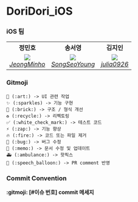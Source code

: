 # DoriDori_iOS

### iOS 팀 
<table>
    <tr align="center">
        <td><B>정민호<B></td>
        <td><B>송서영<B></td>
        <td><B>김지인<B></td>
    </tr>
    <tr align="center">
        <td>
            <img src="https://github.com/JeongMinHo.png?size=100">
            <br>
            <a href="https://github.com/JeongMinHo"><I>JeongMinho</I></a>
        </td>
        <td>
            <img src="https://github.com/SongSeoYoung.png?size=100">
            <br>
            <a href="https://github.com/SongSeoYoung"><I>SongSeoYoung</I></a>
        </td>
        <td>
            <img src="https://github.com/julia0926.png?size=100">
            <br>
            <a href="https://github.com/julia0926"><I>julia0926</I></a>
        </td>
    </tr>
</table>


### Gitmoji

```
🎨 (:art:) -> UI 관련 작업
✨ (:sparkles) -> 기능 구현
🧱 (:brick:) -> 구조 / 형식 개선
♻️ (:recycle:) -> 리펙토링
✅ (:white_check_mark:) -> 테스트 코드 
⚡️ (:zap:) -> 기능 향상
🔥 (:fire:) -> 코드 또는 파일 제거
🐛 (:bug:) -> 버그 수정
📝 (:memo:) -> 문서 수정 및 업데이트
🚑 (:ambulance:) -> 핫픽스
💬 (:speech_balloon:) -> PR comment 반영
```



### Commit Convention

**:gitmoji: [#이슈 번호] commit 메세지**

